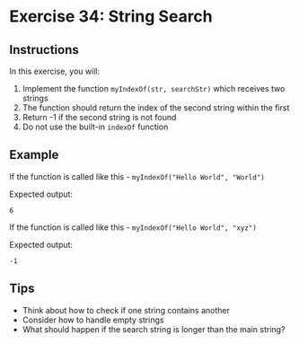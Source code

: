 # Exercise 34: String Search

## Instructions
In this exercise, you will:
1. Implement the function `myIndexOf(str, searchStr)` which receives two strings
2. The function should return the index of the second string within the first
3. Return -1 if the second string is not found
4. Do not use the built-in `indexOf` function

## Example
If the function is called like this - `myIndexOf("Hello World", "World")`

Expected output:
```
6
```

If the function is called like this - `myIndexOf("Hello World", "xyz")`

Expected output:
```
-1
```

## Tips
- Think about how to check if one string contains another
- Consider how to handle empty strings
- What should happen if the search string is longer than the main string?
